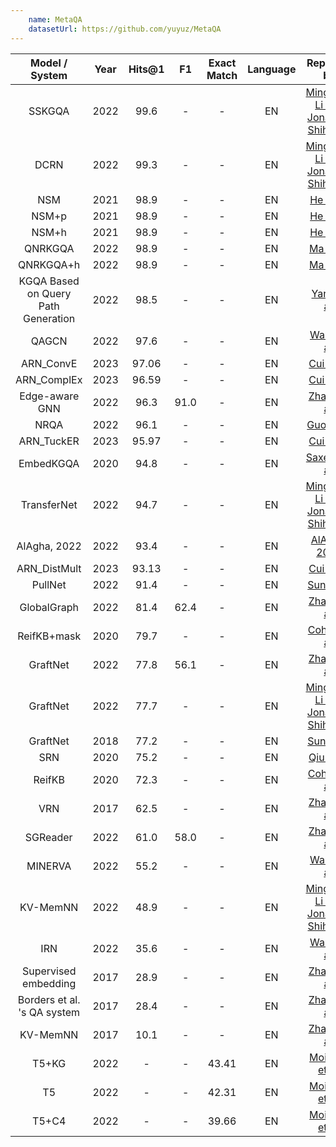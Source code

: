 ```yaml
---
    name: MetaQA
    datasetUrl: https://github.com/yuyuz/MetaQA
---
```


|           Model / System            | Year | Hits@1 |  F1  | Exact Match  | Language |                                       Reported by                                       |
|:-----------------------------------:|:----:|:------:|:----:|:------------:|:--------:|:---------------------------------------------------------------------------------------:|
|               SSKGQA                | 2022 |  99.6  |  -   |      -       |    EN    | [Mingchen Li and Jonathan Shihao Ji](https://arxiv.org/pdf/2204.10194.pdf) |
|                DCRN                 | 2022 |  99.3  |  -   |      -       |    EN    | [Mingchen Li and Jonathan Shihao Ji](https://arxiv.org/pdf/2204.10194.pdf) |
|                 NSM                 | 2021 |  98.9  |  -   |      -       |    EN    |             [He et al.](https://arxiv.org/pdf/2101.03737.pdf)              |
|                NSM+p                | 2021 |  98.9  |  -   |      -       |    EN    |        [He et al.](https://arxiv.org/pdf/2101.03737.pdf)              |
|                NSM+h                | 2021 |  98.9  |  -   |      -       |    EN    |             [He et al.](https://arxiv.org/pdf/2101.03737.pdf)              |
|               QNRKGQA               | 2022 |  98.9  |  -   |      -       |    EN    |    [Ma et al.](https://link.springer.com/chapter/10.1007/978-3-031-10983-6_11)     |
|              QNRKGQA+h              | 2022 |  98.9  |  -   |      -       |    EN    |    [Ma et al.](https://link.springer.com/chapter/10.1007/978-3-031-10983-6_11)     |
| KGQA Based on Query Path Generation | 2022 |  98.5  |  -   |      -       |    EN    |    [Yang et al.](https://link.springer.com/chapter/10.1007/978-3-031-10983-6_12)|
|                QAGCN                | 2022 |  97.6  |  -   |      -       |    EN    |       [Wang et al.](https://arxiv.org/pdf/2206.01818.pdf)             |
|              ARN_ConvE              | 2023 | 97.06  |  -   |      -      |    EN    |                 [Cui et al.](https://www.sciencedirect.com/science/article/abs/pii/S0020025522013317)                  |
|             ARN_ComplEx             | 2023 | 96.59  |  -   |      -      |    EN    |                 [Cui et al.](https://www.sciencedirect.com/science/article/abs/pii/S0020025522013317)                  |
|           Edge-aware GNN            | 2022 |  96.3  | 91.0 |      -       |    EN    |   [Zhang et al.](https://downloads.hindawi.com/journals/cin/2022/4734179.pdf) |
|                NRQA                 | 2022 |  96.1  |  -   |      -       |    EN    | [Guo et al.](https://link.springer.com/content/pdf/10.1007/s10489-022-03927-0.pdf)  |
|               ARN_TuckER               | 2023 | 95.97  |  -   |      -      |    EN    |                 [Cui et al.](https://www.sciencedirect.com/science/article/abs/pii/S0020025522013317)                  |
|              EmbedKGQA              | 2020 |  94.8  |  -   |      -       |    EN    |      [Saxena et al.](https://aclanthology.org/2020.acl-main.412.pdf)       |
|             TransferNet             | 2022 |  94.7  |  -   |      -       |    EN    | [Mingchen Li and Jonathan Shihao Ji](https://arxiv.org/pdf/2204.10194.pdf) |
|            AlAgha, 2022             | 2022 |  93.4  |  -   |      -       |    EN    |        [AlAgha, 2022](https://ieeexplore.ieee.org/stamp/stamp.jsp?arnumber=9834917)|
|            ARN_DistMult             | 2023 | 93.13  |  -   |      -      |    EN    |                 [Cui et al.](https://www.sciencedirect.com/science/article/abs/pii/S0020025522013317)                  |
|               PullNet               | 2022 |  91.4  |  -   |      -       |    EN    |             [Sun et al.](https://arxiv.org/pdf/1904.09537.pdf)             |
|             GlobalGraph             | 2022 |  81.4  | 62.4 |      -       |    EN    |   [Zhang et al.](https://downloads.hindawi.com/journals/cin/2022/4734179.pdf) |
|             ReifKB+mask             | 2020 |  79.7  |  -   |      -       |    EN    |            [Cohen et al.](https://arxiv.org/pdf/2002.06115.pdf)            |
|              GraftNet               | 2022 |  77.8  | 56.1 |      -       |    EN    |   [Zhang et al.](https://downloads.hindawi.com/journals/cin/2022/4734179.pdf) |
|              GraftNet               | 2022 |  77.7  |  -   |      -       |    EN    | [Mingchen Li and Jonathan Shihao Ji](https://arxiv.org/pdf/2204.10194.pdf) |
|              GraftNet               | 2018 |  77.2  |  -   |      -       |    EN    |            [Sun et al.](https://aclanthology.org/D18-1455.pdf)             |
|                 SRN                 | 2020 |  75.2  |  -   |      -       |    EN    |        [Qiu et al.](https://dl.acm.org/doi/10.1145/3336191.3371812)        |
|               ReifKB                | 2020 |  72.3  |  -   |      -       |    EN    |            [Cohen et al.](https://arxiv.org/pdf/2002.06115.pdf)            |
|                 VRN                 | 2017 |  62.5  |  -   |      -       |    EN    |            [Zhang et al.](https://arxiv.org/pdf/1709.04071.pdf)            |
|              SGReader               | 2022 |  61.0  | 58.0 |      -       |    EN    |   [Zhang et al.](https://downloads.hindawi.com/journals/cin/2022/4734179.pdf) |
|               MINERVA               | 2022 |  55.2  |  -   |      -       |    EN    |            [Wang et al.](https://arxiv.org/pdf/2206.01818.pdf)             |
|              KV-MemNN               | 2022 |  48.9  |  -   |      -       |    EN    | [Mingchen Li and Jonathan Shihao Ji](https://arxiv.org/pdf/2204.10194.pdf) |
|                 IRN                 | 2022 |  35.6  |  -   |      -       |    EN    |            [Wang et al.](https://arxiv.org/pdf/2206.01818.pdf)             |
|        Supervised embedding         | 2017 |  28.9  |  -   |      -       |    EN    |            [Zhang et al.](https://arxiv.org/pdf/1709.04071.pdf)            |
|     Borders et al. 's QA system     | 2017 |  28.4  |  -   |      -       |    EN    |            [Zhang et al.](https://arxiv.org/pdf/1709.04071.pdf)            |
|              KV-MemNN               | 2017 |  10.1  |  -   |      -       |    EN    |            [Zhang et al.](https://arxiv.org/pdf/1709.04071.pdf)            |
|                T5+KG                | 2022 |   -    |  -   |    43.41     |    EN    |       [Moiseev et al.](https://arxiv.org/pdf/2205.08184.pdf)       |
|                 T5                  | 2022 |   -    |  -   |    42.31     |    EN    |       [Moiseev et al.](https://arxiv.org/pdf/2205.08184.pdf)       |
|                T5+C4                | 2022 |   -    |  -   |    39.66     |    EN    |       [Moiseev et al.](https://arxiv.org/pdf/2205.08184.pdf)       |

